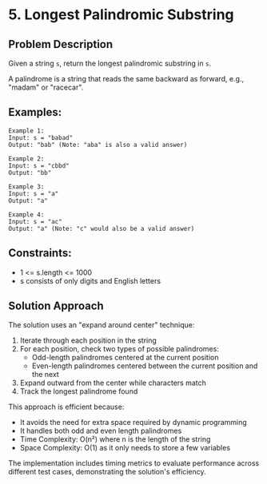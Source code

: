 # 5. Longest Palindromic Substring

## Problem Description
Given a string `s`, return the longest palindromic substring in `s`.

A palindrome is a string that reads the same backward as forward, e.g., "madam" or "racecar".

## Examples:
```
Example 1:
Input: s = "babad"
Output: "bab" (Note: "aba" is also a valid answer)

Example 2:
Input: s = "cbbd"
Output: "bb"

Example 3:
Input: s = "a"
Output: "a"

Example 4:
Input: s = "ac"
Output: "a" (Note: "c" would also be a valid answer)
```

## Constraints:
- 1 <= s.length <= 1000
- s consists of only digits and English letters

## Solution Approach
The solution uses an "expand around center" technique:

1. Iterate through each position in the string
2. For each position, check two types of possible palindromes:
   - Odd-length palindromes centered at the current position
   - Even-length palindromes centered between the current position and the next
3. Expand outward from the center while characters match
4. Track the longest palindrome found

This approach is efficient because:
- It avoids the need for extra space required by dynamic programming
- It handles both odd and even length palindromes
- Time Complexity: O(n²) where n is the length of the string
- Space Complexity: O(1) as it only needs to store a few variables

The implementation includes timing metrics to evaluate performance across different test cases, demonstrating the solution's efficiency.